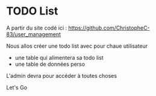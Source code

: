 # TODO List

A partir du site codé ici :
https://github.com/ChristopheC-83/user_management


Nous allos créer une todo list avec pour chaue utilisateur
- une table qui alimentera sa todo list
- une table de données perso

L'admin devra pour accéder à toutes choses

Let's Go
